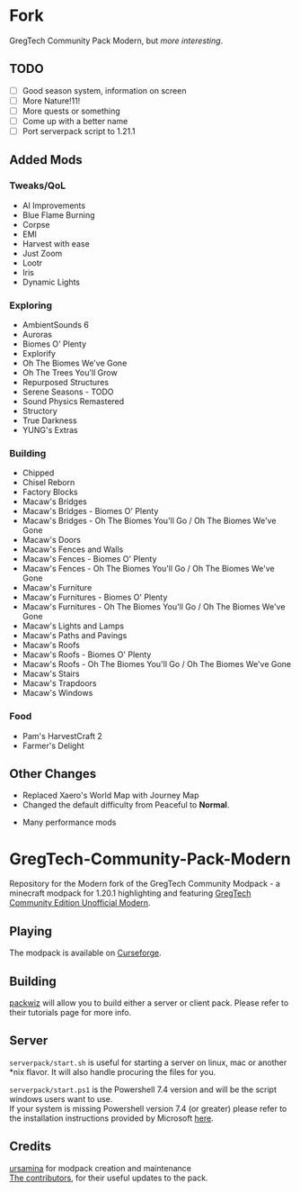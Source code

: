 # Fork

GregTech Community Pack Modern, but *more interesting*.

## TODO

- [ ] Good season system, information on screen
- [ ] More Nature!11!
- [ ] More quests or something
- [ ] Come up with a better name
- [ ] Port serverpack script to 1.21.1

## Added Mods

### Tweaks/QoL

- AI Improvements
- Blue Flame Burning
- Corpse
- EMI
- Harvest with ease
- Just Zoom
- Lootr
- Iris
- Dynamic Lights

### Exploring

- AmbientSounds 6
- Auroras
- Biomes O' Plenty
- Explorify
- Oh The Biomes We've Gone
- Oh The Trees You'll Grow
- Repurposed Structures
- Serene Seasons - TODO
- Sound Physics Remastered
- Structory
- True Darkness
- YUNG's Extras

### Building

- Chipped
- Chisel Reborn
- Factory Blocks
- Macaw's Bridges
- Macaw's Bridges - Biomes O' Plenty
- Macaw's Bridges - Oh The Biomes You'll Go / Oh The Biomes We've Gone
- Macaw's Doors
- Macaw's Fences and Walls
- Macaw's Fences - Biomes O' Plenty
- Macaw's Fences - Oh The Biomes You'll Go / Oh The Biomes We've Gone
- Macaw's Furniture
- Macaw's Furnitures - Biomes O' Plenty
- Macaw's Furnitures - Oh The Biomes You'll Go / Oh The Biomes We've Gone
- Macaw's Lights and Lamps
- Macaw's Paths and Pavings
- Macaw's Roofs
- Macaw's Roofs - Biomes O' Plenty
- Macaw's Roofs - Oh The Biomes You'll Go / Oh The Biomes We've Gone
- Macaw's Stairs
- Macaw's Trapdoors
- Macaw's Windows

### Food

- Pam's HarvestCraft 2
- Farmer's Delight

## Other Changes

- Replaced Xaero's World Map with Journey Map
- Changed the default difficulty from Peaceful to **Normal**.

+ Many performance mods

# GregTech-Community-Pack-Modern

Repository for the Modern fork of the GregTech Community Modpack - a minecraft modpack for 1.20.1 highlighting and featuring [GregTech Community Edition Unofficial Modern](https://github.com/GregTechCEu/GregTech-Modern).

## Playing

The modpack is available on [Curseforge](https://legacy.curseforge.com/minecraft/modpacks/gregtech-community-pack-modern).

## Building

[packwiz](https://packwiz.infra.link/) will allow you to build either a server or client pack.
Please refer to their tutorials page for more info.

## Server

`serverpack/start.sh` is useful for starting a server on linux, mac or another \*nix flavor. It will also handle procuring the files for you.

`serverpack/start.ps1` is the Powershell 7.4 version and will be the script windows users want to use.<br/>
If your system is missing Powershell version 7.4 (or greater) please refer to the installation instructions provided
by Microsoft [here](https://learn.microsoft.com/en-us/powershell/scripting/install/installing-powershell-on-windows?view=powershell-7.4).

## Credits

[ursamina](https://github.com/ursamina) for modpack creation and maintenance<br/>
[The contributors](https://github.com/GregTechCEu/GregTech-Modern-Community-Pack/graphs/contributors),
for their useful updates to the pack.
